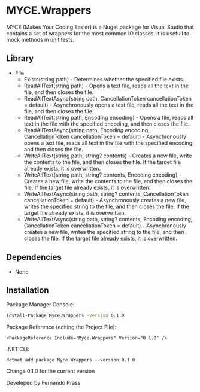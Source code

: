 # MYCE.Wrappers
MYCE (Makes Your Coding Easier) is a Nuget package for Visual Studio that contains a set of wrappers for the most common IO classes, it is usefull to mock methods in unit tests.

## Library
- File
    - Exists(string path) - Determines whether the specified file exists.
    - ReadAllText(string path) - Opens a text file, reads all the text in the file, and then closes the file.
    - ReadAllTextAsync(string path, CancellationToken cancellationToken = default) - Asynchronously opens a text file, reads all the text in the file, and then closes the file.
    - ReadAllText(string path, Encoding encoding) - Opens a file, reads all text in the file with the specified encoding, and then closes the file.
    - ReadAllTextAsync(string path, Encoding encoding, CancellationToken cancellationToken = default) - Asynchronously opens a text file, reads all text in the file with the specified encoding, and then closes the file.
    - WriteAllText(string path, string? contents) - Creates a new file, write the contents to the file, and then closes the file. If the target file already exists, it is overwritten.
    - WriteAllText(string path, string? contents, Encoding encoding) - Creates a new file, write the contents to the file, and then closes the file. If the target file already exists, it is overwritten.
    - WriteAllTextAsync(string path, string? contents, CancellationToken cancellationToken = default) - Asynchronously creates a new file, writes the specified string to the file, and then closes the file. If the target file already exists, it is overwritten.
    - WriteAllTextAsync(string path, string? contents, Encoding encoding, CancellationToken cancellationToken = default) - Asynchronously creates a new file, writes the specified string to the file, and then closes the file. If the target file already exists, it is overwritten.

## Dependencies
- None

## Installation

Package Manager Console:

```sh
Install-Package Myce.Wrappers -Version 0.1.0
```

Package Reference (editing the Project File):
```
<PackageReference Include="Myce.Wrappers" Version="0.1.0" />
```

.NET.CLI:
```
dotnet add package Myce.Wrappers --version 0.1.0
```

Change 0.1.0 for the current version

Develeped by Fernando Prass